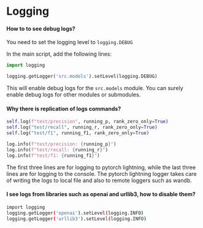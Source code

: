 # Logging


#### How to to see debug logs?

You need to set the logging level to `logging.DEBUG`



In the main script, add the following lines:

```python
import logging

logging.getLogger('src.models').setLevel(logging.DEBUG)
```
This will enable debug logs for the `src.models` module.
You can surely enable debug logs for other modules or submodules.


#### Why there is replication of logs commands?

```python
self.log(f"test/precision", running_p, rank_zero_only=True)
self.log("test/recall", running_r, rank_zero_only=True)
self.log("test/f1", running_f1, rank_zero_only=True)

log.info(f"test/precision: {running_p}")
log.info(f"test/recall: {running_r}")
log.info(f"test/f1: {running_f1}")
```

The first three lines are for logging to pytorch lightning, while the last three lines are for logging to the console.
The pytorch lightning logger takes care of writing the logs to local file and also to remote loggers such as wandb.

#### I see logs from libraries such as openai and urllib3, how to disable them?

```bash
import logging
logging.getLogger('openai').setLevel(logging.INFO)
logging.getLogger('urllib3').setLevel(logging.INFO)
```
